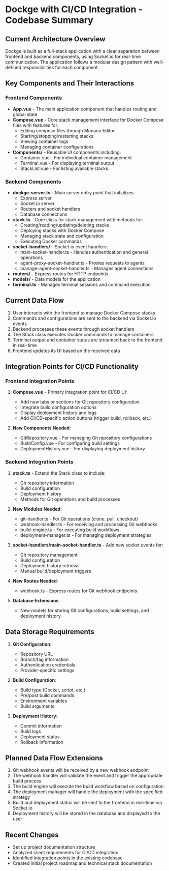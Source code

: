 # Dockge with CI/CD Integration - Codebase Summary

## Current Architecture Overview

Dockge is built as a full-stack application with a clear separation between frontend and backend components, using Socket.io for real-time communication. The application follows a modular design pattern with well-defined responsibilities for each component.

## Key Components and Their Interactions

### Frontend Components
- **App.vue** - The main application component that handles routing and global state
- **Compose.vue** - Core stack management interface for Docker Compose files with features for:
  - Editing compose files through Monaco Editor
  - Starting/stopping/restarting stacks
  - Viewing container logs
  - Managing container configurations
- **Components/** - Reusable UI components including:
  - Container.vue - For individual container management
  - Terminal.vue - For displaying terminal output
  - StackList.vue - For listing available stacks

### Backend Components
- **dockge-server.ts** - Main server entry point that initializes:
  - Express server
  - Socket.io server
  - Routers and socket handlers
  - Database connections
- **stack.ts** - Core class for stack management with methods for:
  - Creating/reading/updating/deleting stacks
  - Deploying stacks with Docker Compose
  - Managing stack state and configuration
  - Executing Docker commands
- **socket-handlers/** - Socket.io event handlers:
  - main-socket-handler.ts - Handles authentication and general operations
  - agent-proxy-socket-handler.ts - Proxies requests to agents
  - manage-agent-socket-handler.ts - Manages agent connections
- **routers/** - Express routes for HTTP endpoints
- **models/** - Data models for the application
- **terminal.ts** - Manages terminal sessions and command execution

## Current Data Flow
1. User interacts with the frontend to manage Docker Compose stacks
2. Commands and configurations are sent to the backend via Socket.io events
3. Backend processes these events through socket handlers
4. The Stack class executes Docker commands to manage containers
5. Terminal output and container status are streamed back to the frontend in real-time
6. Frontend updates its UI based on the received data

## Integration Points for CI/CD Functionality

### Frontend Integration Points
1. **Compose.vue** - Primary integration point for CI/CD UI:
   - Add new tabs or sections for Git repository configuration
   - Integrate build configuration options
   - Display deployment history and logs
   - Add CI/CD-specific action buttons (trigger build, rollback, etc.)

2. **New Components Needed**:
   - GitRepository.vue - For managing Git repository configurations
   - BuildConfig.vue - For configuring build settings
   - DeploymentHistory.vue - For displaying deployment history

### Backend Integration Points
1. **stack.ts** - Extend the Stack class to include:
   - Git repository information
   - Build configuration
   - Deployment history
   - Methods for Git operations and build processes

2. **New Modules Needed**:
   - git-handler.ts - For Git operations (clone, pull, checkout)
   - webhook-handler.ts - For receiving and processing Git webhooks
   - build-engine.ts - For executing build workflows
   - deployment-manager.ts - For managing deployment strategies

3. **socket-handlers/main-socket-handler.ts** - Add new socket events for:
   - Git repository management
   - Build configuration
   - Deployment history retrieval
   - Manual build/deployment triggers

4. **New Routes Needed**:
   - webhook.ts - Express routes for Git webhook endpoints

5. **Database Extensions**:
   - New models for storing Git configurations, build settings, and deployment history

## Data Storage Requirements
1. **Git Configuration**:
   - Repository URL
   - Branch/tag information
   - Authentication credentials
   - Provider-specific settings

2. **Build Configuration**:
   - Build type (Docker, script, etc.)
   - Pre/post build commands
   - Environment variables
   - Build arguments

3. **Deployment History**:
   - Commit information
   - Build logs
   - Deployment status
   - Rollback information

## Planned Data Flow Extensions
1. Git webhook events will be received by a new webhook endpoint
2. The webhook handler will validate the event and trigger the appropriate build process
3. The build engine will execute the build workflow based on configuration
4. The deployment manager will handle the deployment with the specified strategy
5. Build and deployment status will be sent to the frontend in real-time via Socket.io
6. Deployment history will be stored in the database and displayed to the user

## Recent Changes
- Set up project documentation structure
- Analyzed client requirements for CI/CD integration
- Identified integration points in the existing codebase
- Created initial project roadmap and technical stack documentation
